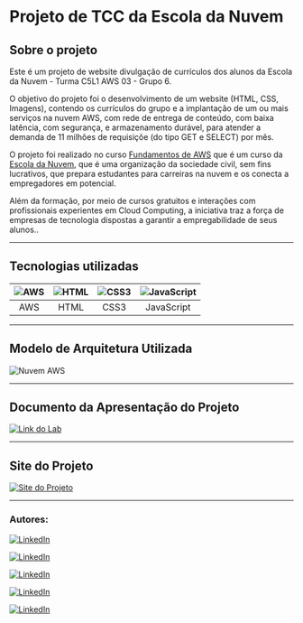 # Projeto de TCC da Escola da Nuvem

## Sobre o projeto
Este é um projeto de website divulgação de currículos dos alunos da Escola da Nuvem - Turma C5L1 AWS 03 - Grupo 6.

O objetivo do projeto foi o desenvolvimento de um website (HTML, CSS, Imagens), contendo os currículos do grupo e a implantação de um ou mais serviços na nuvem AWS, com rede de entrega de conteúdo, com baixa latência, com segurança, e armazenamento durável, para atender a demanda de 11 milhões de requisiçõe (do tipo GET e SELECT) por mês. 

O projeto foi realizado no curso [Fundamentos de AWS](https://escoladanuvem.org/curso-aws-fundamentos/) que é um curso da [Escola da Nuvem](https://escoladanuvem.org/), que é uma organização da sociedade civil, sem fins lucrativos, que prepara estudantes para carreiras na nuvem e os conecta a empregadores em potencial.

Além da formação, por meio de cursos gratuitos e interações com  profissionais experientes em Cloud Computing, a iniciativa traz a força de empresas de tecnologia dispostas a garantir a empregabilidade de seus alunos..

---
## Tecnologias utilizadas

| ![AWS](https://img.shields.io/badge/AWS-%23FF9900.svg?style=for-the-badge&logo=amazon-aws&logoColor=white) | ![HTML](https://img.shields.io/badge/html-%23E34F26.svg?style=for-the-badge&logo=html&logoColor=white) | ![CSS3](https://img.shields.io/badge/css3-%231572B6.svg?style=for-the-badge&logo=css3&logoColor=white) | ![JavaScript](https://img.shields.io/badge/javascript-%23323330.svg?style=for-the-badge&logo=javascript&logoColor=%23F7DF1E) |
|:-:|:-:|:-:|:-:|
| AWS | HTML | CSS3 | JavaScript |


---
## Modelo de Arquitetura Utilizada

![Nuvem AWS](https://i.imgur.com/v1WwqEG.png)

---
## Documento da Apresentação do Projeto
[![Link do Lab](https://img.shields.io/badge/Acesse%20o%20Documento-0072b1?style=for-the-badge)](https://drive.google.com/file/d/1PLu3MA4b7vha1lLELFwc9xSVlNbGFCvU/view?usp=sharing)

---
## Site do Projeto

[![Site do Projeto](https://img.shields.io/badge/Acesse%20o%20Nosso%20WEbsite-0072b1?style=for-the-badge)](https://testedeaplicacao.com.br)

---
### Autores: 
[![LinkedIn](https://img.shields.io/badge/LinkedIn-Anderson%20Domingos%20Souza%20Santos-blue?style=for-the-badge&logo=linkedin)](https://www.linkedin.com/in/anderson-domingos/)

[![LinkedIn](https://img.shields.io/badge/LinkedIn-Francisco%20Lima%20de%20Azevedo-blue?style=for-the-badge&logo=linkedin)](https://www.linkedin.com/in/francisco-lima-de-azevedo/)

[![LinkedIn](https://img.shields.io/badge/LinkedIn-Mateus%20Azevedo%20Ferreira-blue?style=for-the-badge&logo=linkedin)](https://www.linkedin.com/in/anderson-domingos/)

[![LinkedIn](https://img.shields.io/badge/LinkedIn-Rodrigo%20Lima%20Finco-blue?style=for-the-badge&logo=linkedin)](https://www.linkedin.com/in/rodrigo-finco-7393b3281/)

[![LinkedIn](https://img.shields.io/badge/LinkedIn-Victor%20Henrique%20de%20Alencar%20Rodrigues-blue?style=for-the-badge&logo=linkedin)](https://www.linkedin.com/in/anderson-domingos/)
